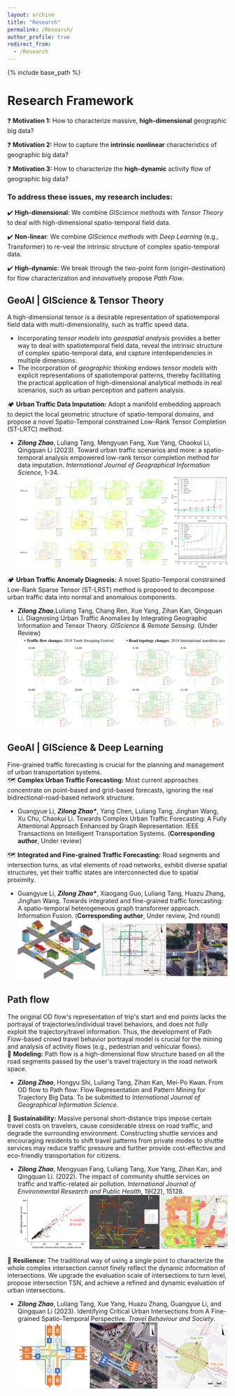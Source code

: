 ```yaml
---
layout: archive
title: "Research"
permalink: /Research/
author_profile: true
redirect_from:
  - /Research
---
```


{% include base_path %}

Research Framework
======
❓ **Motivation 1:** How to characterize massive, **high-dimensional** geographic big data? <br>

❓ **Motivation 2:** How to capture the **intrinsic nonlinear** characteristics of geographic big data? <br>

❓ **Motivation 3:** How to characterize the **high-dynamic** activity flow of geographic big data? <br>

### To address these issues, my research includes:

✔️ **High-dimensional**: We combine *GIScience methods* with *Tensor Theory* to deal with high-dimensional spatio-temporal field data.

✔️ **Non-linear**: We combine *GIScience methods* with *Deep Learning* (e.g., Transformer) to re-veal the intrinsic structure of complex spatio-temporal data.

✔️ **High-dynamic**: We break through the two-point form (origin-destination) for flow characterization and innovatively propose *Path Flow*.


GeoAI | GIScience & Tensor Theory
------
  A high-dimensional tensor is a desirable representation of spatiotemporal field data with multi-dimensionality, such as traffic speed data.<br>
  - Incorporating *tensor models* into *geospatial analysis* provides a better way to deal with spatiotemporal field data, reveal the intrinsic structure of complex spatio-temporal data, and capture interdependencies in multiple dimensions.
  - The incorporation of *geographic thinking* endows *tensor models* with explicit representations of spatiotemporal patterns, thereby facilitating the practical application of high-dimensional analytical methods in real scenarios, such as urban perception and pattern analysis.

  🏕️ **Urban Traffic Data Imputation:** Adopt a manifold embedding approach to depict the local geometric structure of spatio-temporal domains, and propose a novel Spatio-Temporal constrained Low-Rank Tensor Completion (ST-LRTC) method.<br>
  - ***Zilong Zhao***, Luliang Tang, Mengyuan Fang, Xue Yang, Chaokui Li, Qingquan Li (2023). Toward urban traffic scenarios and more: a spatio-temporal analysis empowered low-rank tensor completion method for data imputation. *International Journal of Geographical Information Science*, 1-34.<br>
  ![image](/images/Imputation.png)

  🏕️ **Urban Traffic Anomaly Diagnosis:** A novel Spatio-Temporal constrained Low-Rank Sparse Tensor (ST-LRST) method is proposed to decompose urban traffic data into normal and anomalous components.<br>
  - ***Zilong Zhao***,Luliang Tang, Chang Ren, Xue Yang, Zihan Kan, Qingquan Li. Diagnosing Urban Traffic Anomalies by Integrating Geographic Information and Tensor Theory. *GIScience & Remote Sensing*. (Under Review)<br>
  ![image](/images/Anomaly.png)

GeoAI | GIScience & Deep Learning
------
  Fine-grained traffic forecasting is crucial for the planning and management of urban transportation systems.<br>
  🗺️ **Complex Urban Traffic Forecasting:** Most current approaches concentrate on point-based and grid-based forecasts, ignoring the real bidirectional-road-based network structure.
  - Guangyue Li, ***Zilong Zhao\****, Yang Chen, Luliang Tang, Jinghan Wang, Xu Chu, Chaokui Li. Towards Complex Urban Traffic Forecasting: A Fully Attentional Approach Enhanced by Graph Representation. IEEE Transactions on Intelligent Transportation Systems. (**Corresponding author**, Under review)

  🗺️ **Integrated and Fine-grained Traffic Forecasting:** Road segments and intersection turns, as vital elements of road networks, exhibit diverse spatial structures, yet their traffic states are interconnected due to spatial proximity.
  - Guangyue Li, ***Zilong Zhao\****, Xiaogang Guo, Luliang Tang, Huazu Zhang, Jinghan Wang. Towards integrated and fine-grained traffic forecasting: A spatio-temporal heterogeneous graph transformer approach. Information Fusion. (**Corresponding author**, Under review, 2nd round)
  ![image](/images/Prediction.png)

Path flow
------
  The original OD flow's representation of trip's start and end points lacks the portrayal of trajectories/individual travel behaviors, and does not fully exploit the trajectory/travel information. Thus, the development of Path Flow-based crowd travel behavior portrayal model is crucial for the mining and analysis of activity flows (e.g., pedestrian and vehicular flows).<br>
  🚶 **Modeling:** Path flow is a high-dimensional flow structure based on all the road segments passed by the user's travel trajectory in the road network space.
  - ***Zilong Zhao***, Hongyu Shi, Luliang Tang, Zihan Kan, Mei-Po Kwan. From OD flow to Path flow: Flow Representation and Pattern Mining for Trajectory Big Data. To be submitted to *International Journal of Geographical Information Science*.

  🚶 **Sustainability:** Massive personal short-distance trips impose certain travel costs on travelers, cause considerable stress on road traffic, and degrade the surrounding environment. Constructing shuttle services and encouraging residents to shift travel patterns from private modes to shuttle services may reduce traffic pressure and further provide cost-effective and eco-friendly transportation for citizens.
  - ***Zilong Zhao***, Mengyuan Fang, Luliang Tang, Xue Yang, Zihan Kan, and Qingquan Li. (2022). The impact of community shuttle services on traffic and traffic-related air pollution. *International Journal of Environmental Research and Public Health*, 19(22), 15128.
  ![image](/images/Pollution.png)

  🚶 **Resilience:** The traditional way of using a single point to characterize the whole complex intersection cannot finely reflect the dynamic information of intersections. We upgrade the evaluation scale of intersections to turn level, propose intersection TSN, and achieve a refined and dynamic evaluation of urban intersections.
  - ***Zilong Zhao***, Luliang Tang, Xue Yang, Huazu Zhang, Guangyue Li, and Qingquan Li (2023). Identifying Critical Urban Intersections from A Fine-grained Spatio-Temporal Perspective. *Travel Behaviour and Society*.
  ![image](/images/TSN.png)







